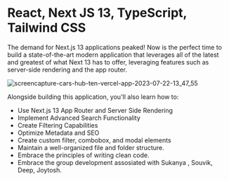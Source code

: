 # React, Next JS 13, TypeScript, Tailwind CSS
The demand for Next.js 13 applications peaked! Now is the perfect time to build a state-of-the-art modern application that leverages all of the latest and greatest of what Next 13 has to offer, leveraging features such as server-side rendering and the app router. 

![screencapture-cars-hub-ten-vercel-app-2023-07-22-13_47_55](https://github.com/SouvikChan/Cars-Hub/assets/89825678/cc473b2a-9010-4d0f-8193-2ce2053db9df)
 
Alongside building this application, you'll also learn how to:
- Use Next.js 13 App Router and Server Side Rendering
- Implement Advanced Search Functionality
- Create Filtering Capabilities
- Optimize Metadata and SEO
- Create custom filter, combobox, and modal elements
- Maintain a well-organized file and folder structure.
- Embrace the principles of writing clean code.
- Embrace the group development assosiated with Sukanya , Souvik, Deep, Joytosh.
